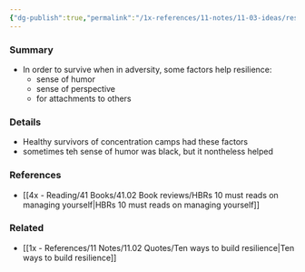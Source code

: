 ```yaml
---
{"dg-publish":true,"permalink":"/1x-references/11-notes/11-03-ideas/resilience-in-the-face-of-adversity/","title":"Resilience in the face of adversity","created":"2024-02-14T20:18:24.770+03:00","updated":"2024-02-14T20:18:24.770+03:00"}
---
```



### Summary
- In order to survive when in adversity, some factors help resilience:
	- sense of humor
	- sense of perspective
	- for attachments to others
	

### Details
- Healthy survivors of concentration camps had these factors
- sometimes teh sense of humor was black, but it nontheless helped


### References
- [[4x - Reading/41 Books/41.02 Book reviews/HBRs 10 must reads on managing yourself\|HBRs 10 must reads on managing yourself]]

### Related
- [[1x - References/11 Notes/11.02 Quotes/Ten ways to build resilience\|Ten ways to build resilience]]

